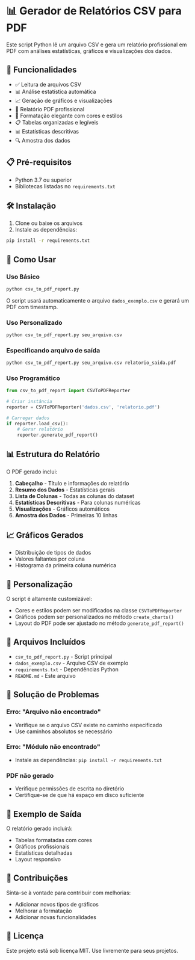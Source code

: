 # 📊 Gerador de Relatórios CSV para PDF

Este script Python lê um arquivo CSV e gera um relatório profissional em PDF com análises estatísticas, gráficos e visualizações dos dados.

## 🚀 Funcionalidades

- ✅ Leitura de arquivos CSV
- 📊 Análise estatística automática
- 📈 Geração de gráficos e visualizações
- 📄 Relatório PDF profissional
- 🎨 Formatação elegante com cores e estilos
- 📋 Tabelas organizadas e legíveis
- 📊 Estatísticas descritivas
- 🔍 Amostra dos dados

## 📋 Pré-requisitos

- Python 3.7 ou superior
- Bibliotecas listadas no `requirements.txt`

## 🛠️ Instalação

1. Clone ou baixe os arquivos
2. Instale as dependências:

```bash
pip install -r requirements.txt
```

## 📖 Como Usar

### Uso Básico

```bash
python csv_to_pdf_report.py
```

O script usará automaticamente o arquivo `dados_exemplo.csv` e gerará um PDF com timestamp.

### Uso Personalizado

```bash
python csv_to_pdf_report.py seu_arquivo.csv
```

### Especificando arquivo de saída

```bash
python csv_to_pdf_report.py seu_arquivo.csv relatorio_saida.pdf
```

### Uso Programático

```python
from csv_to_pdf_report import CSVToPDFReporter

# Criar instância
reporter = CSVToPDFReporter('dados.csv', 'relatorio.pdf')

# Carregar dados
if reporter.load_csv():
    # Gerar relatório
    reporter.generate_pdf_report()
```

## 📊 Estrutura do Relatório

O PDF gerado inclui:

1. **Cabeçalho** - Título e informações do relatório
2. **Resumo dos Dados** - Estatísticas gerais
3. **Lista de Colunas** - Todas as colunas do dataset
4. **Estatísticas Descritivas** - Para colunas numéricas
5. **Visualizações** - Gráficos automáticos
6. **Amostra dos Dados** - Primeiras 10 linhas

## 📈 Gráficos Gerados

- Distribuição de tipos de dados
- Valores faltantes por coluna
- Histograma da primeira coluna numérica

## 🎨 Personalização

O script é altamente customizável:

- Cores e estilos podem ser modificados na classe `CSVToPDFReporter`
- Gráficos podem ser personalizados no método `create_charts()`
- Layout do PDF pode ser ajustado no método `generate_pdf_report()`

## 📁 Arquivos Incluídos

- `csv_to_pdf_report.py` - Script principal
- `dados_exemplo.csv` - Arquivo CSV de exemplo
- `requirements.txt` - Dependências Python
- `README.md` - Este arquivo

## 🔧 Solução de Problemas

### Erro: "Arquivo não encontrado"
- Verifique se o arquivo CSV existe no caminho especificado
- Use caminhos absolutos se necessário

### Erro: "Módulo não encontrado"
- Instale as dependências: `pip install -r requirements.txt`

### PDF não gerado
- Verifique permissões de escrita no diretório
- Certifique-se de que há espaço em disco suficiente

## 📝 Exemplo de Saída

O relatório gerado incluirá:
- Tabelas formatadas com cores
- Gráficos profissionais
- Estatísticas detalhadas
- Layout responsivo

## 🤝 Contribuições

Sinta-se à vontade para contribuir com melhorias:
- Adicionar novos tipos de gráficos
- Melhorar a formatação
- Adicionar novas funcionalidades

## 📄 Licença

Este projeto está sob licença MIT. Use livremente para seus projetos.
